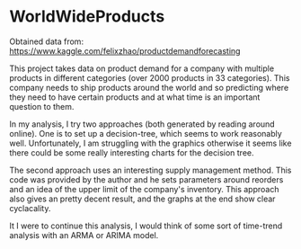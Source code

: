 # WorldWideProducts

Obtained data from:
https://www.kaggle.com/felixzhao/productdemandforecasting

This project takes data on product demand for a company with multiple products in different categories (over 2000 products in 33 categories). This company needs to ship products around the world and so predicting where they need to have certain products and at what time is an important question to them. 

In my analysis, I try two approaches (both generated by reading around online). One is to set up a decision-tree, which seems to work reasonably well. Unfortunately, I am struggling with the graphics otherwise it seems like there could be some really interesting 
charts for the decision tree. 

The second approach uses an interesting supply management method. This code was provided by the author and he sets parameters around reorders and an idea of the upper limit of the company's inventory. This approach also gives an pretty decent result, and the graphs at the end show clear cyclacality. 

It I were to continue this analysis, I would think of some sort of time-trend analysis with an ARMA or ARIMA model. 
